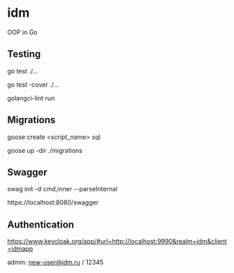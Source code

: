 # idm
OOP in Go

## Testing

go test ./...

go test -cover ./...

golangci-lint run

## Migrations

goose create <script_name> sql

goose up -dir ./migrations

## Swagger

swag init -d cmd,inner --parseInternal

https://localhost:8080/swagger

## Authentication

https://www.keycloak.org/app/#url=http://localhost:9990&realm=idm&client=idmapp

admin: new-user@idm.ru / 12345
